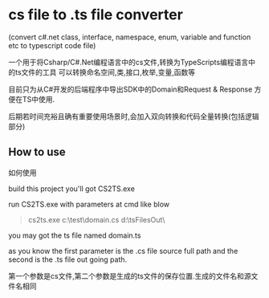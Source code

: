 # cs file to .ts file converter

(convert c#.net class, interface, namespace, enum, variable and function etc to typescript code file)

一个用于将Csharp/C#.Net编程语言中的cs文件,转换为TypeScripts编程语言中的ts文件的工具
可以转换命名空间,类,接口,枚举,变量,函数等

目前只为从C#开发的后端程序中导出SDK中的Domain和Request & Response
方便在TS中使用.

后期若时间充裕且确有重要使用场景时,会加入双向转换和代码全量转换(包括逻辑部分)

## **How to use**

如何使用

build this project you'll got CS2TS.exe

run CS2TS.exe with parameters at cmd like blow

>cs2ts.exe c:\test\domain.cs d:\tsFilesOut\

you may got the ts file named domain.ts

as you know the first parameter is the .cs file source full path
and the second is the .ts file out going path.

第一个参数是cs文件,第二个参数是生成的ts文件的保存位置.生成的文件名和源文件名相同
